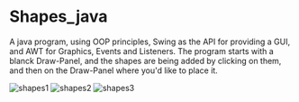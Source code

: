 # Shapes_java

A java program, using OOP principles, Swing as the API for providing a GUI, and AWT for Graphics, Events and Listeners.
The program starts with a blanck Draw-Panel, and the shapes are being added by clicking on them, and then on the Draw-Panel where you'd like to place it.

![shapes1](https://user-images.githubusercontent.com/38184193/53636945-7cb46180-3c2a-11e9-9650-96941c7b5ac6.png)
![shapes2](https://user-images.githubusercontent.com/38184193/53636962-89d15080-3c2a-11e9-9e37-f57033622e8f.png)
![shapes3](https://user-images.githubusercontent.com/38184193/53636967-8d64d780-3c2a-11e9-996e-0a9a06fc6960.png)
